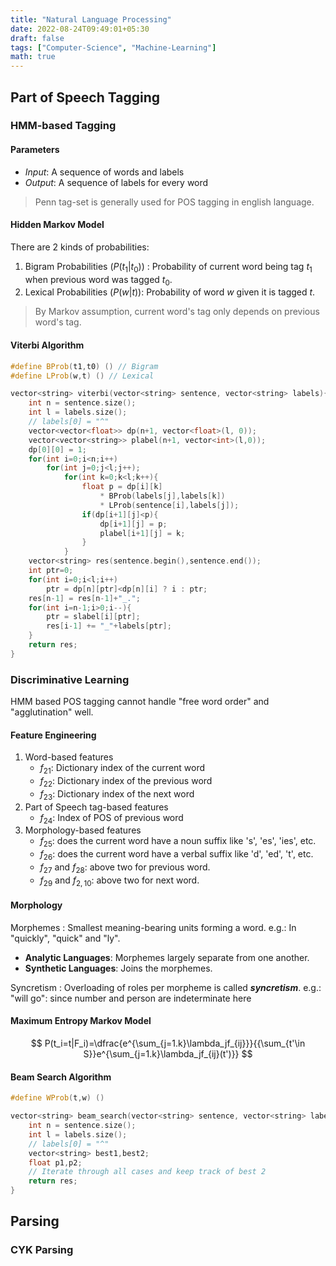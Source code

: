 ```yaml
---
title: "Natural Language Processing"
date: 2022-08-24T09:49:01+05:30
draft: false
tags: ["Computer-Science", "Machine-Learning"]
math: true
---
```


## Part of Speech Tagging

### HMM-based Tagging

#### Parameters

- *Input*: A sequence of words and labels
- *Output*: A sequence of labels for every word

> Penn tag-set is generally used for POS tagging in english language.

#### Hidden Markov Model

There are 2 kinds of probabilities:

1. Bigram Probabilities $(P(t_1|t_0))$ : Probability of current word being tag $t_1$ when previous word was tagged $t_0$.
2. Lexical Probabilities $(P(w|t))$: Probability of word $w$ given it is tagged $t$.

> By Markov assumption, current word's tag only depends on previous word's tag.

#### Viterbi Algorithm

```cpp
#define BProb(t1,t0) () // Bigram
#define LProb(w,t) () // Lexical

vector<string> viterbi(vector<string> sentence, vector<string> labels){
    int n = sentence.size();
    int l = labels.size();
    // labels[0] = "^"
    vector<vector<float>> dp(n+1, vector<float>(l, 0));
    vector<vector<string>> plabel(n+1, vector<int>(l,0));
    dp[0][0] = 1;
    for(int i=0;i<n;i++)
        for(int j=0;j<l;j++);
            for(int k=0;k<l;k++){
                float p = dp[i][k]
                    * BProb(labels[j],labels[k])
                    * LProb(sentence[i],labels[j]);
                if(dp[i+1][j]<p){
                    dp[i+1][j] = p;
                    plabel[i+1][j] = k;
                }
            }
    vector<string> res(sentence.begin(),sentence.end());
    int ptr=0;
    for(int i=0;i<l;i++)
        ptr = dp[n][ptr]<dp[n][i] ? i : ptr;
    res[n-1] = res[n-1]+"_.";
    for(int i=n-1;i>0;i--){
        ptr = slabel[i][ptr];
        res[i-1] += "_"+labels[ptr];
    }
    return res;
}
```

### Discriminative Learning

HMM based POS tagging cannot handle "free word order" and "agglutination" well.

#### Feature Engineering

1. Word-based features
   - $f_{21}$: Dictionary index of the current word
   - $f_{22}$: Dictionary index of the previous word
   - $f_{23}$: Dictionary index of the next word
2. Part of Speech tag-based features
   - $f_{24}$: Index of POS of previous word
3. Morphology-based features
   - $f_{25}$: does the current word have a noun suffix like 's', 'es', 'ies', etc.
   - $f_{26}$: does the current word have a verbal suffix like 'd', 'ed', 't', etc.
   - $f_{27}$ and $f_{28}$: above two for previous word.
   - $f_{29}$ and $f_{2,10}$: above two for next word.

#### Morphology

Morphemes
: Smallest meaning-bearing units forming a word.
e.g.: In "quickly", "quick" and "ly".

- **Analytic Languages**: Morphemes largely separate from one another.
- **Synthetic Languages**: Joins the morphemes.

Syncretism
: Overloading of roles per morpheme is called ***syncretism***.
e.g.: "will go": since number and person are indeterminate here

#### Maximum Entropy Markov Model

$$
    P(t_i=t|F_i)=\dfrac{e^{\sum_{j=1.k}\lambda_jf_{ij}}}{{\sum_{t'\in S}}e^{\sum_{j=1.k}\lambda_jf_{ij}(t')}}
$$

#### Beam Search Algorithm


```cpp
#define WProb(t,w) ()

vector<string> beam_search(vector<string> sentence, vector<string> labels){
    int n = sentence.size();
    int l = labels.size();
    // labels[0] = "^"
    vector<string> best1,best2;
    float p1,p2;
    // Iterate through all cases and keep track of best 2
    return res;
}
```

## Parsing

### CYK Parsing
